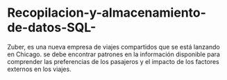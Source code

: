 # Recopilacion-y-almacenamiento-de-datos-SQL-
Zuber, es una nueva empresa de viajes compartidos que se está lanzando en Chicago. se debe encontrar patrones en la información disponible para comprender las preferencias de los pasajeros y el impacto de los factores externos en los viajes.
